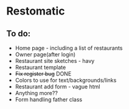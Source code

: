 # Restomatic


## To do:
- Home page - including a list of restaurants
- Owner page(after login)
- Restaurant site sketches - havy
- Restaurant template
- ~~Fix register bug~~ DONE
- Colors to use for text/backgrounds/links
- Restaurant add form - vague html
- Anything more??
- Form handling father class
